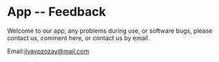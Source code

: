 # App -- Feedback


Welcome to our app, any problems during use, or software bugs, please contact us, comment here, or contact us by email.


Email:ilyaypzozay@mail.com
